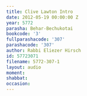 ```yaml
---
title: Clive Lawton Intro
date: 2012-05-19 00:00:00 Z
year: 5772
parasha: Behar-Bechukotai
bookcode: '3'
fullparashacode: '307'
parashacode: '307'
author: Rabbi Eliezer Hirsch
id: 57723071
filename: 5772-307-1
layout: audio
moment: 
shabbat: 
occasion: 
---
```


